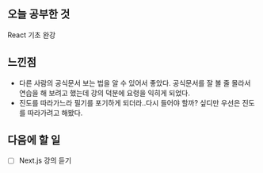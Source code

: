 ## 오늘 공부한 것

React 기초 완강

## 느낀점

- 다른 사람의 공식문서 보는 법을 알 수 있어서 좋았다. 공식문서를 잘 볼 줄 몰라서 연습을 해 보려고 했는데 강의 덕분에 요령을 익히게 되었다.
- 진도를 따라가느라 필기를 포기하게 되더라..다시 들어야 할까? 싶디만 우선은 진도를 따라가려고 해봤다.

## 다음에 할 일

-[ ] Next.js 강의 듣기
